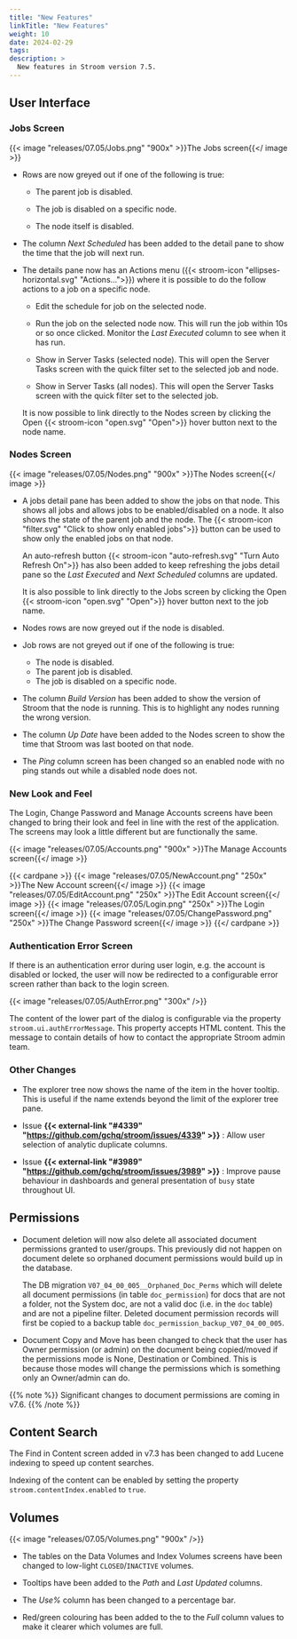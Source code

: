 ```yaml
---
title: "New Features"
linkTitle: "New Features"
weight: 10
date: 2024-02-29
tags: 
description: >
  New features in Stroom version 7.5.
---
```


## User Interface

### Jobs Screen

{{< image "releases/07.05/Jobs.png" "900x" >}}The Jobs screen{{</ image >}}

* Rows are now greyed out if one of the following is true:

  * The parent job is disabled.

  * The job is disabled on a specific node.

  * The node itself is disabled.

* The column _Next Scheduled_ has been added to the detail pane to show the time that the job will next run.

* The details pane now has an Actions menu ({{< stroom-icon "ellipses-horizontal.svg" "Actions...">}}) where it is possible to do the follow actions to a job on a specific node.

  * Edit the schedule for job on the selected node.

  * Run the job on the selected node now.
    This will run the job within 10s or so once clicked.
    Monitor the _Last Executed_ column to see when it has run.

  * Show in Server Tasks (selected node).
    This will open the Server Tasks screen with the quick filter set to the selected job and node.

  * Show in Server Tasks (all nodes).
    This will open the Server Tasks screen with the quick filter set to the selected job.

  It is now possible to link directly to the Nodes screen by clicking the Open {{< stroom-icon "open.svg" "Open">}} hover button next to the node name.


### Nodes Screen

{{< image "releases/07.05/Nodes.png" "900x" >}}The Nodes screen{{</ image >}}

* A jobs detail pane has been added to show the jobs on that node.
  This shows all jobs and allows jobs to be enabled/disabled on a node.
  It also shows the state of the parent job and the node.
  The {{< stroom-icon "filter.svg" "Click to show only enabled jobs">}} button can be used to show only the enabled jobs on that node.

  An auto-refresh button {{< stroom-icon "auto-refresh.svg" "Turn Auto Refresh On">}} has also been added to keep refreshing the jobs detail pane so the _Last Executed_ and _Next Scheduled_ columns are updated.

  It is also possible to link directly to the Jobs screen by clicking the Open {{< stroom-icon "open.svg" "Open">}} hover button next to the job name.

* Nodes rows are now greyed out if the node is disabled.

* Job rows are not greyed out if one of the following is true:
  * The node is disabled.
  * The parent job is disabled.
  * The job is disabled on a specific node.

* The column _Build Version_ has been added to show the version of Stroom that the node is running.
  This is to highlight any nodes running the wrong version.

* The column _Up Date_ have been added to the Nodes screen to show the time that Stroom was last booted on that node.

* The _Ping_ column screen has been changed so an enabled node with no ping stands out while a disabled node does not.


### New Look and Feel

The Login, Change Password and Manage Accounts screens have been changed to bring their look and feel in line with the rest of the application.
The screens may look a little different but are functionally the same.

{{< image "releases/07.05/Accounts.png" "900x" >}}The Manage Accounts screen{{</ image >}}

{{< cardpane >}}
    {{< image "releases/07.05/NewAccount.png" "250x" >}}The New Account screen{{</ image >}}
    {{< image "releases/07.05/EditAccount.png" "250x" >}}The Edit Account screen{{</ image >}}
    {{< image "releases/07.05/Login.png" "250x" >}}The Login screen{{</ image >}}
    {{< image "releases/07.05/ChangePassword.png" "250x" >}}The Change Password screen{{</ image >}}
{{</ cardpane >}}


### Authentication Error Screen

If there is an authentication error during user login, e.g. the account is disabled or locked, the user will now be redirected to a configurable error screen rather than back to the login screen.

{{< image "releases/07.05/AuthError.png" "300x" />}}

The content of the lower part of the dialog is configurable via the property `stroom.ui.authErrorMessage`.
This property accepts HTML content.
This the message to contain details of how to contact the appropriate Stroom admin team.


### Other Changes

* The explorer tree now shows the name of the item in the hover tooltip.
  This is useful if the name extends beyond the limit of the explorer tree pane.

* Issue **{{< external-link "#4339" "https://github.com/gchq/stroom/issues/4339" >}}** : Allow user selection of analytic duplicate columns.

* Issue **{{< external-link "#3989" "https://github.com/gchq/stroom/issues/3989" >}}** : Improve pause behaviour in dashboards and general presentation of `busy` state throughout UI.


## Permissions

* Document deletion will now also delete all associated document permissions granted to user/groups.
  This previously did not happen on document delete so orphaned document permissions would build up in the database.

  The DB migration `V07_04_00_005__Orphaned_Doc_Perms` which will delete all document permissions (in table `doc_permission`) for docs that are not a folder, not the System doc, are not a valid doc (i.e. in the `doc` table) and are not a pipeline filter. Deleted document permission records will first be copied to a backup table `doc_permission_backup_V07_04_00_005`.

* Document Copy and Move has been changed to check that the user has Owner permission (or admin) on the document being copied/moved if the permissions mode is None, Destination or Combined. This is because those modes will change the permissions which is something only an Owner/admin can do.

{{% note %}}
Significant changes to document permissions are coming in v7.6.
{{% /note %}}


## Content Search

The Find in Content screen added in v7.3 has been changed to add Lucene indexing to speed up content searches.

Indexing of the content can be enabled by setting the property `stroom.contentIndex.enabled` to `true`.


## Volumes

{{< image "releases/07.05/Volumes.png" "900x" />}}

* The tables on the Data Volumes and Index Volumes screens have been changed to low-light `CLOSED`/`INACTIVE` volumes.

* Tooltips have been added to the _Path_ and _Last Updated_ columns.

* The _Use%_ column has been changed to a percentage bar.

* Red/green colouring has been added to the to the _Full_ column values to make it clearer which volumes are full.



